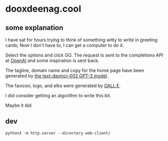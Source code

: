 # dooxdeenag.cool

## some explanation

I have sat for hours trying to think of something witty to write in greeting cards; Now I don't have to, I can get a computer to do it.

Select the options and click GO. The request is sent to the completions API at <a href="https://beta.openai.com/">OpenAI</a> and some inspiration is sent back.

The tagline, domain name and copy for the home page have been generated by <a href="https://beta.openai.com/docs/models/gpt-3">the text-davinci-002 GPT-3 model</a>.

The favicon, logo, and elks were generated by <a href="https://openai.com/dall-e-2/">DALL·E</a>.

I did consider getting an algorithm to write this bit.

Maybe it did.

## dev

    python3 -m http.server --directory web-client/
